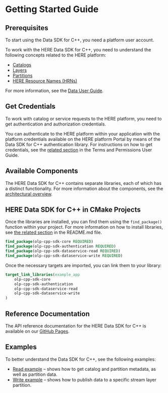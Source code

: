 # Getting Started Guide

## Prerequisites

To start using the Data SDK for C++, you need a platform user account.

To work with the HERE Data SDK for C++, you need to understand the following concepts related to the HERE platform:

- [Catalogs](https://developer.here.com/olp/documentation/data-user-guide/portal/layers/catalogs.html)
- [Layers](https://developer.here.com/olp/documentation/data-user-guide/portal/layers/layers.html)
- [Partitions](https://developer.here.com/olp/documentation/data-user-guide/portal/layers/partitions.html)
- [HERE Resource Names (HRNs)](https://developer.here.com/olp/documentation/data-user-guide/shared_content/topics/olp/concepts/hrn.html)

For more information, see the [Data User Guide](https://developer.here.com/olp/documentation/data-user-guide/index.html).

## Get Credentials

To work with catalog or service requests to the HERE platform, you need to get authentication and authorization credentials.

You can authenticate to the HERE platform within your application with the platform credentials available on the HERE platform Portal by means of the Data SDK for C++ authentication library. For instructions on how to get credentials, see the [related section](https://developer.here.com/olp/documentation/access-control/user-guide/topics/get-credentials.html) in the Terms and Permissions User Guide.

## Available Components

The HERE Data SDK for C++ contains separate libraries, each of which has a distinct functionality. For more information about the components, see the [architectural overview](OverallArchitecture.md).

## HERE Data SDK for C++ in CMake Projects

Once the libraries are installed, you can find them using the `find_package()` function within your project. For more information on how to install libraries, see [the related section](../README.md#install-the-sdk) in the README.md file.

```CMake
find_package(olp-cpp-sdk-core REQUIRED)
find_package(olp-cpp-sdk-authentication REQUIRED)
find_package(olp-cpp-sdk-dataservice-read REQUIRED)
find_package(olp-cpp-sdk-dataservice-write REQUIRED)
```

Once the necessary targets are imported, you can link them to your library:

```CMake
target_link_libraries(example_app
    olp-cpp-sdk-core
    olp-cpp-sdk-authentication
    olp-cpp-sdk-dataservice-read
    olp-cpp-sdk-dataservice-write
)
```

## Reference Documentation

The API reference documentation for the HERE Data SDK for C++ is available on our [GitHub Pages](https://heremaps.github.io/here-data-sdk-cpp/).

## Examples

To better understand the Data SDK for C++, see the following examples:

- [Read example](dataservice-read-catalog-example.md) &ndash; shows how to get catalog and partition metadata, as well as partition data.
- [Write example](dataservice-write-example.md) &ndash; shows how to publish data to a specific stream layer partition.
